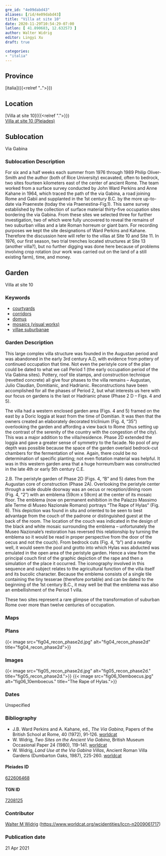 ```yaml
---
gre_id: "4e09dabd43"
aliases: [/id/4e09dabd43]
title: "Villa at site 10"
date: 2020-11-29T10:54:29-07:00
latlon: [ 41.890683, 12.632573 ]
author: Walter Widrig
editor: Lingyi Xu
draft: true

categories:
- "italia"
---
```


## Province
[italia]({{<relref "..">}})

## Location

[Villa at site 10]({{<relref ".">}}) \
[Villa at site 10 (Pleiades)](https://pleiades.stoa.org/places/622606468)

<!--### Location Description-->

<!-- LEAVE THIS BLANK FOR NOW -->

## Sublocation
Via Gabina

### Sublocation Description

For six and a half weeks each summer from 1976 through 1989 Philip Oliver-Smith and the author (both of Rice University) excavated, often to bedrock, two sites fourteen kilometers east of the center of ancient Rome. The team worked from a surface survey conducted by John Ward Perkins and Anne Kahane in 1964, which traced the path of the via Gabina, a road joining Rome and Gabii  and supplanted in the 1st century B.C. by the more up-to-date via Praeneste (today the via Praenestina-Fig.1).  This same survey established by the collection of surface material thirty-five occupation sites bordering the via Gabina. From these sites we selected three for further investigation, two of which were fully uncovered to reveal the remains of two suburban villas and a late Roman horreum or giant barn.  For recording purposes we kept the site designations of Ward Perkins and Kahane.  Therefore the discussion here will refer to the villas at Site 10 and Site 11.  In 1976, our first season, two trial trenches located structures at Site 13 (another villa?), but no further digging was done here because of problems involving crop rotation (our work was carried out on the land of a still existing farm), time, and money.

## Garden

Villa at site 10

### Keywords

- [courtyards](http://vocab.getty.edu/page/aat/300004095)
- [corridors](http://vocab.getty.edu/page/aat/300004294)
- [domus](http://vocab.getty.edu/page/aat/300005506)
- [mosaics (visual works)](http://vocab.getty.edu/page/aat/300015342)
- [villae suburbanae](http://vocab.getty.edu/page/aat/300005519)

### Garden Description
This large complex villa structure was founded in the Augustan period and was abandoned in the early 3rd century A.D, with evidence from pottery of continued occupation that time.  Not even the peristyle core of the plan could be dated to what we call Period 1 (the early occupation period of the Via Gabina sites).  Pottery, roof tile stamps, and construction technique (revetted concrete) all give four phases to the villa remains – Augustan, Julio Claudian, Domitianic, and Hadrianic.  Reconstructions have been accomplished for all the phases of Period 2, but what interests us here with our focus on gardens is the last or Hadrianic phase (Phase 2 D – Figs. 4 and 5).  

The villa had a western enclosed garden area (Figs. 4 and 5) framed on the east by a Doric loggia at least from the time of Domitian.  It was then that the owners created an elaborately decorated triclinium (Fig. 4, “35”) overlooking the garden and affording a view back to Rome (thus setting up the contrast of the serenity of the country with the congestion of the city).  This was a major addition to the villa/residence.  Phase 2D extended the loggia and gave a greater sense of symmetry to the facade.  No pool of any depth was possible because the space of the garden overlaid bedrock-cut chambers for the fermentation of wine.  Again, there could be no determination of specific planting; not even flotation material was helpful.  It was in this western garden area that a huge horreum/barn was constructed in the late 4th or early 5th century C.E.  

2.B.	The peristyle garden of Phase 2D (Figs. 4, “B” and 5) dates from the Augustan core of construction (Phase 2A). Overlooking the peristyle center through a wide double doorway was an oecus or reception/dining room (Fig. 4, “2”) with an emblema (59cm x 59cm) at the center of its mosaic floor.  The emblema (now on permanent exhibition in the Palazzo Massimo alle Terme di Museo Nazionale Romano) portrays “The Rape of Hylas” (Fig. 6).  This depiction was found in situ and oriented to be seen to best advantage from the couch of the padrone or distinguished guest at the back of the room.  The location of the couch was indicated in the design of the black and white mosaic surrounding the emblema – unfortunately the Museo Nazionale’s restoration has reversed this relationship by turning the emblema so it would be read in proper perspective from the door of the oecus and not the couch).  From bedrock cuts (Fig. 4, “b”) and a nearby well, it would seem the pool and grotto into which Hylas was abducted was emulated in the open area of the peristyle garden.  Hence a view from the principal couch first of the graphic depiction of the rape and then a simulation of the place it occurred. The iconography involved in this sequence and subject relates to the agricultural function of the villa itself and its bucolic character. Because the emblema consists of a single tile containing the tiny tesserae (therefore portable) and can be dated to the beginning of the 1st century B.C., it may well be that the emblema was also an embellishment of the Period 1 villa.

These two sites represent a rare glimpse of the transformation of suburban Rome over more than twelve centuries of occupation.


### Maps

<!--
{{< figure src="IMG_URL" alt="ALT_TEXT" title="CAPTION" >}}
-->

### Plans
{{< image src="fig04_recon_phase2d.jpg" alt="fig04_recon_phase2d" title="fig04_recon_phase2d">}}

### Images
{{< image src="fig05_recon_phase2d.jpg" alt="fig05_recon_phase2d." title="fig05_recon_phase2d.">}}
{{< image src="fig06_10emboecus.jpg" alt="fig06_10emboecus." title="The Rape of Hylas.">}}

### Dates
Unspecified

### Bibliography
-  J.B. Ward Perkins and A. Kahane, ed., *The Via Gabina*, Papers of the British School at Rome, 40 (1972), 91-126. [worldcat](https://www.worldcat.org/title/the-via-gabina/oclc/5542975846&referer=brief_results)
- W. Widrig, *Two Sites on the Ancient Via Gabina*, British Museum Occasional Paper 24 (1980), 119-141. [worldcat](https://www.worldcat.org/title/via-gabina-villas-sites-10-11-and-13/oclc/277246450&referer=brief_results)
- W. Widrig, *Land Use at the Via Gabina Villas*, Ancient Roman Villa Gardens (Dumbarton Oaks, 1987), 225-260. [worldcat](https://www.worldcat.org/title/ancient-roman-villa-gardens/oclc/848945186&referer=brief_results)

<!--#### Periodo ID-->

<!-- [PERIODO_ID](https://pleiades.stoa.org/places/PLEIADES_ID) -->

#### Pleiades ID

[622606468](https://pleiades.stoa.org/places/622606468)

#### TGN ID
[7208125](http://vocab.getty.edu/page/tgn/7208125)

### Contributor

[Walter M Widrig](link) (https://www.worldcat.org/wcidentities/lccn-n2009061717)  

### Publication date

21 Apr 2021

<!--### Related articles-->

<!-- Links to other related articles. Leave blank for now -->